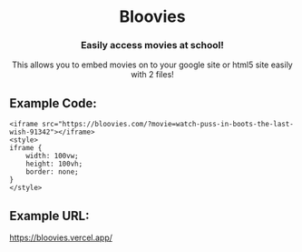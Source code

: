 <div align="center">
<h1>Bloovies</h1>
<h3>Easily access movies at school!</h3>
This allows you to embed movies on to your google site or html5 site easily with 2 files!
</div>
<h2>Example Code:</h2>

```
<iframe src="https://bloovies.com/?movie=watch-puss-in-boots-the-last-wish-91342"></iframe>
<style>
iframe {
    width: 100vw;
    height: 100vh;
    border: none;
}
</style>
```

<h2>Example URL:</h2>
<a href="https://bloovies.vercel.app/">https://bloovies.vercel.app/</a>
